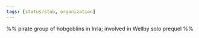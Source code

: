 ```yaml
---
tags: [status/stub, organization]
---
```


%% pirate group of hobgoblins in Irrla; involved in Wellby solo prequel %%
